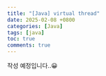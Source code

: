 ```yaml
---
title: "[Java] virtual thread"
date: 2025-02-08 +0800
categories: [Java]
tags: [java]
toc: true
comments: true
---
```


작성 예정입니다..😀